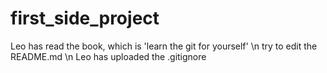 # first_side_project
Leo has read the book, which is 'learn the git for yourself' \n
try to edit the README.md \n
Leo has uploaded the .gitignore 
